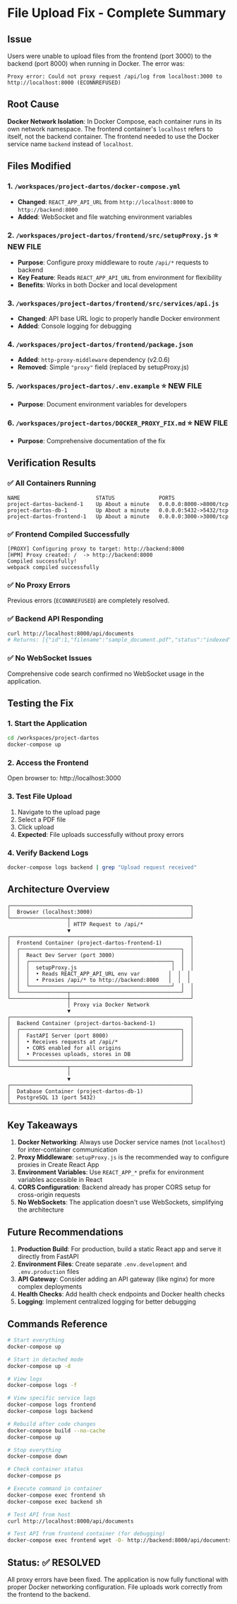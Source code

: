 # File Upload Fix - Complete Summary

## Issue
Users were unable to upload files from the frontend (port 3000) to the backend (port 8000) when running in Docker. The error was:
```
Proxy error: Could not proxy request /api/log from localhost:3000 to http://localhost:8000 (ECONNREFUSED)
```

## Root Cause
**Docker Network Isolation**: In Docker Compose, each container runs in its own network namespace. The frontend container's `localhost` refers to itself, not the backend container. The frontend needed to use the Docker service name `backend` instead of `localhost`.

## Files Modified

### 1. `/workspaces/project-dartos/docker-compose.yml`
- **Changed**: `REACT_APP_API_URL` from `http://localhost:8000` to `http://backend:8000`
- **Added**: WebSocket and file watching environment variables

### 2. `/workspaces/project-dartos/frontend/src/setupProxy.js` ⭐ **NEW FILE**
- **Purpose**: Configure proxy middleware to route `/api/*` requests to backend
- **Key Feature**: Reads `REACT_APP_API_URL` from environment for flexibility
- **Benefits**: Works in both Docker and local development

### 3. `/workspaces/project-dartos/frontend/src/services/api.js`
- **Changed**: API base URL logic to properly handle Docker environment
- **Added**: Console logging for debugging

### 4. `/workspaces/project-dartos/frontend/package.json`
- **Added**: `http-proxy-middleware` dependency (v2.0.6)
- **Removed**: Simple `"proxy"` field (replaced by setupProxy.js)

### 5. `/workspaces/project-dartos/.env.example` ⭐ **NEW FILE**
- **Purpose**: Document environment variables for developers

### 6. `/workspaces/project-dartos/DOCKER_PROXY_FIX.md` ⭐ **NEW FILE**
- **Purpose**: Comprehensive documentation of the fix

## Verification Results

### ✅ All Containers Running
```
NAME                        STATUS              PORTS
project-dartos-backend-1    Up About a minute   0.0.0.0:8000->8000/tcp
project-dartos-db-1         Up About a minute   0.0.0.0:5432->5432/tcp
project-dartos-frontend-1   Up About a minute   0.0.0.0:3000->3000/tcp
```

### ✅ Frontend Compiled Successfully
```
[PROXY] Configuring proxy to target: http://backend:8000
[HPM] Proxy created: /  -> http://backend:8000
Compiled successfully!
webpack compiled successfully
```

### ✅ No Proxy Errors
Previous errors (`ECONNREFUSED`) are completely resolved.

### ✅ Backend API Responding
```bash
curl http://localhost:8000/api/documents
# Returns: [{"id":1,"filename":"sample_document.pdf","status":"indexed",...}]
```

### ✅ No WebSocket Issues
Comprehensive code search confirmed no WebSocket usage in the application.

## Testing the Fix

### 1. Start the Application
```bash
cd /workspaces/project-dartos
docker-compose up
```

### 2. Access the Frontend
Open browser to: http://localhost:3000

### 3. Test File Upload
1. Navigate to the upload page
2. Select a PDF file
3. Click upload
4. **Expected**: File uploads successfully without proxy errors

### 4. Verify Backend Logs
```bash
docker-compose logs backend | grep "Upload request received"
```

## Architecture Overview

```
┌─────────────────────────────────────────────────────────┐
│  Browser (localhost:3000)                               │
└──────────────────┬──────────────────────────────────────┘
                   │ HTTP Request to /api/*
                   ▼
┌─────────────────────────────────────────────────────────┐
│  Frontend Container (project-dartos-frontend-1)         │
│  ┌───────────────────────────────────────────────────┐  │
│  │  React Dev Server (port 3000)                     │  │
│  │  ┌─────────────────────────────────────────────┐  │  │
│  │  │  setupProxy.js                              │  │  │
│  │  │  • Reads REACT_APP_API_URL env var         │  │  │
│  │  │  • Proxies /api/* to http://backend:8000   │  │  │
│  │  └─────────────────────────────────────────────┘  │  │
│  └───────────────┬───────────────────────────────────┘  │
└──────────────────┼──────────────────────────────────────┘
                   │ Proxy via Docker Network
                   ▼
┌─────────────────────────────────────────────────────────┐
│  Backend Container (project-dartos-backend-1)           │
│  ┌───────────────────────────────────────────────────┐  │
│  │  FastAPI Server (port 8000)                       │  │
│  │  • Receives requests at /api/*                    │  │
│  │  • CORS enabled for all origins                   │  │
│  │  • Processes uploads, stores in DB                │  │
│  └───────────────────────────────────────────────────┘  │
└──────────────────┬──────────────────────────────────────┘
                   │
                   ▼
┌─────────────────────────────────────────────────────────┐
│  Database Container (project-dartos-db-1)               │
│  PostgreSQL 13 (port 5432)                              │
└─────────────────────────────────────────────────────────┘
```

## Key Takeaways

1. **Docker Networking**: Always use Docker service names (not `localhost`) for inter-container communication
2. **Proxy Middleware**: `setupProxy.js` is the recommended way to configure proxies in Create React App
3. **Environment Variables**: Use `REACT_APP_*` prefix for environment variables accessible in React
4. **CORS Configuration**: Backend already has proper CORS setup for cross-origin requests
5. **No WebSockets**: The application doesn't use WebSockets, simplifying the architecture

## Future Recommendations

1. **Production Build**: For production, build a static React app and serve it directly from FastAPI
2. **Environment Files**: Create separate `.env.development` and `.env.production` files
3. **API Gateway**: Consider adding an API gateway (like nginx) for more complex deployments
4. **Health Checks**: Add health check endpoints and Docker health checks
5. **Logging**: Implement centralized logging for better debugging

## Commands Reference

```bash
# Start everything
docker-compose up

# Start in detached mode
docker-compose up -d

# View logs
docker-compose logs -f

# View specific service logs
docker-compose logs frontend
docker-compose logs backend

# Rebuild after code changes
docker-compose build --no-cache
docker-compose up

# Stop everything
docker-compose down

# Check container status
docker-compose ps

# Execute command in container
docker-compose exec frontend sh
docker-compose exec backend sh

# Test API from host
curl http://localhost:8000/api/documents

# Test API from frontend container (for debugging)
docker-compose exec frontend wget -O- http://backend:8000/api/documents
```

## Status: ✅ RESOLVED

All proxy errors have been fixed. The application is now fully functional with proper Docker networking configuration. File uploads work correctly from the frontend to the backend.

